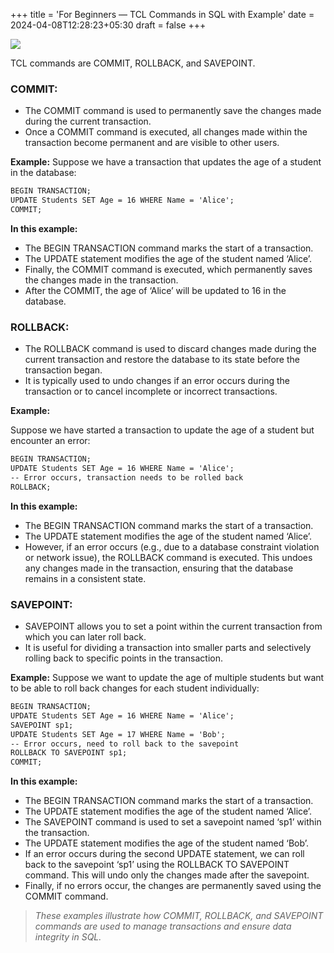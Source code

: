 +++
title = 'For Beginners — TCL Commands in SQL with Example'
date = 2024-04-08T12:28:23+05:30
draft = false
+++


![](https://cdn-images-1.medium.com/max/1600/1*avRCwOaJClWVvRGqnO11QA.jpeg)

TCL commands are COMMIT, ROLLBACK, and SAVEPOINT.

### COMMIT:

*   The COMMIT command is used to permanently save the changes made during the current transaction.
*   Once a COMMIT command is executed, all changes made within the transaction become permanent and are visible to other users.

**Example:**
Suppose we have a transaction that updates the age of a student in the database:

```html
BEGIN TRANSACTION; 
UPDATE Students SET Age = 16 WHERE Name = 'Alice'; 
COMMIT;
```

**In this example:**

*   The BEGIN TRANSACTION command marks the start of a transaction.
*   The UPDATE statement modifies the age of the student named ‘Alice’.
*   Finally, the COMMIT command is executed, which permanently saves the changes made in the transaction.
*   After the COMMIT, the age of ‘Alice’ will be updated to 16 in the database.

### ROLLBACK:

*   The ROLLBACK command is used to discard changes made during the current transaction and restore the database to its state before the transaction began.
*   It is typically used to undo changes if an error occurs during the transaction or to cancel incomplete or incorrect transactions.

**Example:**

Suppose we have started a transaction to update the age of a student but encounter an error:

```html
BEGIN TRANSACTION; 
UPDATE Students SET Age = 16 WHERE Name = 'Alice'; 
-- Error occurs, transaction needs to be rolled back 
ROLLBACK;
```

**In this example:**

*   The BEGIN TRANSACTION command marks the start of a transaction.
*   The UPDATE statement modifies the age of the student named ‘Alice’.
*   However, if an error occurs (e.g., due to a database constraint violation or network issue), the ROLLBACK command is executed. This undoes any changes made in the transaction, ensuring that the database remains in a consistent state.

### SAVEPOINT:

*   SAVEPOINT allows you to set a point within the current transaction from which you can later roll back.
*   It is useful for dividing a transaction into smaller parts and selectively rolling back to specific points in the transaction.

**Example:**
Suppose we want to update the age of multiple students but want to be able to roll back changes for each student individually:

```html
BEGIN TRANSACTION; 
UPDATE Students SET Age = 16 WHERE Name = 'Alice';
SAVEPOINT sp1; 
UPDATE Students SET Age = 17 WHERE Name = 'Bob'; 
-- Error occurs, need to roll back to the savepoint 
ROLLBACK TO SAVEPOINT sp1; 
COMMIT;
```

**In this example:**

*   The BEGIN TRANSACTION command marks the start of a transaction.
*   The UPDATE statement modifies the age of the student named ‘Alice’.
*   The SAVEPOINT command is used to set a savepoint named ‘sp1’ within the transaction.
*   The UPDATE statement modifies the age of the student named ‘Bob’.
*   If an error occurs during the second UPDATE statement, we can roll back to the savepoint ‘sp1’ using the ROLLBACK TO SAVEPOINT command. This will undo only the changes made after the savepoint.
*   Finally, if no errors occur, the changes are permanently saved using the COMMIT command.

> _These examples illustrate how COMMIT, ROLLBACK, and SAVEPOINT commands are used to manage transactions and ensure data integrity in SQL._